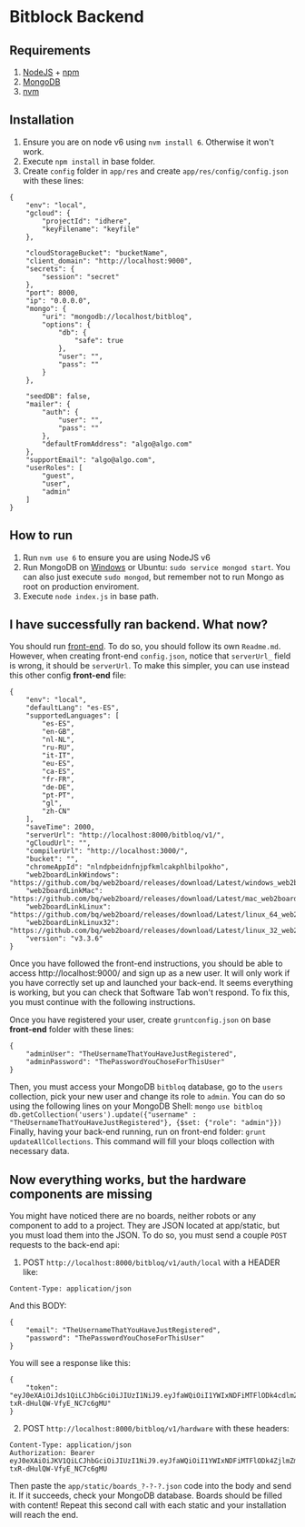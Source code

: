 # Bitblock Backend

## Requirements

1. [NodeJS](https://nodejs.org/en/download/) + [npm](https://www.npmjs.com/get-npm)
2. [MongoDB](https://www.mongodb.com/download-center)
3. [nvm](https://davidwalsh.name/nvm)

## Installation

1. Ensure you are on node v6 using `nvm install 6`. Otherwise it won't work.
2. Execute `npm install` in base folder. 
3. Create `config` folder in `app/res` and create `app/res/config/config.json` with these lines:

```
{
	"env": "local",
	"gcloud": {
        "projectId": "idhere",
        "keyFilename": "keyfile"
	},

	"cloudStorageBucket": "bucketName",
	"client_domain": "http://localhost:9000",
	"secrets": {
		"session": "secret"
	},
	"port": 8000,
	"ip": "0.0.0.0",
	"mongo": {
		"uri": "mongodb://localhost/bitbloq",
		"options": {
			"db": {
				"safe": true
			},
			"user": "",
			"pass": ""
		}
	},

	"seedDB": false,
	"mailer": {
		"auth": {
			"user": "",
			"pass": ""
		},
		"defaultFromAddress": "algo@algo.com"
	},
	"supportEmail": "algo@algo.com",
	"userRoles": [
		"guest",
		"user",
		"admin"
	]
}
```

## How to run

1. Run `nvm use 6` to ensure you are using NodeJS v6
2. Run MongoDB on [Windows](https://docs.mongodb.com/tutorials/install-mongodb-on-windows/#run-mongodb-community-edition) or Ubuntu: `sudo service mongod start`. You can also just execute `sudo mongod`, but remember not to run Mongo as root on production enviroment.
3. Execute `node index.js` in base path.

## I have successfully ran backend. What now?

You should run [front-end](https://github.com/liaupm/bitbloq-frontend). To do so, you should follow its own `Readme.md`. However, when creating front-end `config.json`, notice that `serverUrl_` field is wrong, it should be `serverUrl`. To make this simpler, you can use instead this other config **front-end** file:

```
{
    "env": "local",
    "defaultLang": "es-ES",
    "supportedLanguages": [
        "es-ES",
        "en-GB",
        "nl-NL",
        "ru-RU",
        "it-IT",
        "eu-ES",
        "ca-ES",
        "fr-FR",
        "de-DE",
        "pt-PT",
        "gl",
        "zh-CN"
    ],
    "saveTime": 2000,
    "serverUrl": "http://localhost:8000/bitbloq/v1/",
    "gCloudUrl": "",
    "compilerUrl": "http://localhost:3000/",
    "bucket": "",
    "chromeAppId": "nlndpbeidnfnjpfkmlcakphlbilpokho",
    "web2boardLinkWindows": "https://github.com/bq/web2board/releases/download/Latest/windows_web2board_installer.exe",
    "web2boardLinkMac": "https://github.com/bq/web2board/releases/download/Latest/mac_web2board_installer.pkg",
    "web2boardLinkLinux": "https://github.com/bq/web2board/releases/download/Latest/linux_64_web2board_installer.zip",
    "web2boardLinkLinux32": "https://github.com/bq/web2board/releases/download/Latest/linux_32_web2board_installer.zip",
    "version": "v3.3.6"
}
```
Once you have followed the front-end instructions, you should be able to access http://localhost:9000/ and sign up as a new user. It will only work if you have correctly set up and launched your back-end. It seems everything is working, but you can check that Software Tab won't respond. To fix this, you must continue with the following instructions.

Once you have registered your user, create `gruntconfig.json` on base **front-end** folder with these lines:
```
{
	"adminUser": "TheUsernameThatYouHaveJustRegistered",
	"adminPassword": "ThePasswordYouChoseForThisUser"
}
```
Then, you must access your MongoDB `bitbloq` database, go to the `users` collection, pick your new user and change its role to `admin`. You can do so using the following lines on your MongoDB Shell:
`mongo`
`use bitbloq`
`db.getCollection('users').update({"username" : "TheUsernameThatYouHaveJustRegistered"}, {$set: {"role": "admin"}})`
Finally, having your back-end running, run on front-end folder: `grunt updateAllCollections`. This command will fill your bloqs collection with necessary data.

## Now everything works, but the hardware components are missing

You might have noticed there are no boards, neither robots or any component to add to a project. They are JSON located at app/static, but you must load them into the JSON. To do so, you must send a couple `POST` requests to the back-end api:

1. POST `http://localhost:8000/bitbloq/v1/auth/local` with a HEADER like:
```
Content-Type: application/json
```
And this BODY:
```
{
	"email": "TheUsernameThatYouHaveJustRegistered",	
	"password": "ThePasswordYouChoseForThisUser"
}
```
You will see a response like this:
```
{
    "token": "eyJ0eXAiOiJds1QiLCJhbGciOiJIUzI1NiJ9.eyJfaWQiOiI1YWIxNDFiMTFlODk4cdlmZmExYjdiMDIiLCJyb2xlIjoiYWRtaW4iLCJpYXQiOjE1MjQwNjgxqwQsImV4cCI6MTUyNDIxMjE5NH0.2Z7q0nXgcbtEe1j5M-txR-dHulQW-VfyE_NC7c6gMU"
}
```
2. POST `http://localhost:8000/bitbloq/v1/hardware` with these headers:
```
Content-Type: application/json
Authorization: Bearer eyJ0eXAiOiJKV1QiLCJhbGciOiJIUzI1NiJ9.eyJfaWQiOiI1YWIxNDFiMTFlODk4ZjlmZmExYjdiMDIiLCJyb2xlIjoiYWRtaW4iLCJpYXQiOjE1MjQwNjgxOTQsImV4cCI6MTUyNDIxMjE5NH0.2Z7q0nXgcbtET51j5M-txR-dHulQW-VfyE_NC7c6gMU
```
Then paste the `app/static/boards_?-?-?.json` code into the body and send it. If it succeeds, check your MongoDB database. Boards should be filled with content! Repeat this second call with each static and your installation will reach the end.